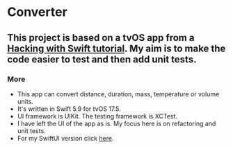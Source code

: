 # Converter

## This project is based on a tvOS app from a [Hacking with Swift tutorial](https://www.hackingwithswift.com/articles/110/build-a-unit-converter-for-tvos). My aim is to make the code easier to test and then add unit tests.

### More
- This app can convert distance, duration, mass, temperature or volume units. 
- It's written in Swift 5.9 for tvOS 17.5.
- UI framework is UIKit. The testing framework is XCTest.
- I have left the UI of the app as is. My focus here is on refactoring and unit tests.
- For my SwiftUI version click [here](https://github.com/steven-hill/Converter-SwiftUI-version-).
